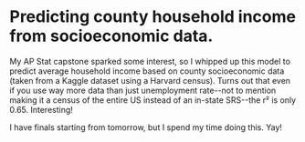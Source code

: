 # Predicting county household income from socioeconomic data.

My AP Stat capstone sparked some interest, so I whipped up this model to predict average household income based on county socioeconomic data (taken from a Kaggle dataset using a Harvard census). Turns out that even if you use way more data than just unemployment rate--not to mention making it a census of the entire US instead of an in-state SRS--the r² is only 0.65. Interesting!

I have finals starting from tomorrow, but I spend my time doing this. Yay!
